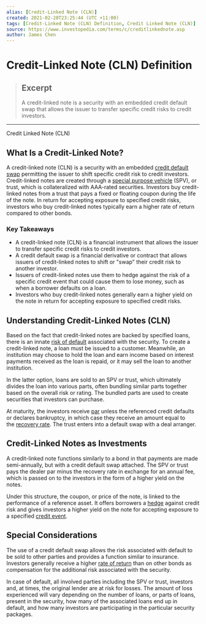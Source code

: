 ```yaml
---
alias: [Credit-Linked Note (CLN)]
created: 2021-02-28T23:25:44 (UTC +11:00)
tags: [Credit-Linked Note (CLN) Definition, Credit Linked Note (CLN)]
source: https://www.investopedia.com/terms/c/creditlinkednote.asp
author: James Chen
---
```


# Credit-Linked Note (CLN) Definition

> ## Excerpt
> A credit-linked note is a security with an embedded credit default swap that allows the issuer to transfer specific credit risks to credit investors.

---

Credit Linked Note (CLN)
## What Is a Credit-Linked Note?

A credit-linked note (CLN) is a security with an embedded [credit default swap](https://www.investopedia.com/terms/c/creditdefaultswap.asp) permitting the issuer to shift specific credit risk to credit investors. Credit-linked notes are created through a [special purpose vehicle](https://www.investopedia.com/terms/s/spv.asp) (SPV), or trust, which is collateralized with AAA-rated securities. Investors buy credit-linked notes from a trust that pays a fixed or floating coupon during the life of the note. In return for accepting exposure to specified credit risks, investors who buy credit-linked notes typically earn a higher rate of return compared to other bonds.

### Key Takeaways

-   A credit-linked note (CLN) is a financial instrument that allows the issuer to transfer specific credit risks to credit investors.
-   A credit default swap is a financial derivative or contract that allows issuers of credit-linked notes to shift or "swap" their credit risk to another investor.
-   Issuers of credit-linked notes use them to hedge against the risk of a specific credit event that could cause them to lose money, such as when a borrower defaults on a loan.
-   Investors who buy credit-linked notes generally earn a higher yield on the note in return for accepting exposure to specified credit risks.

## Understanding Credit-Linked Notes (CLN)

Based on the fact that credit-linked notes are backed by specified loans, there is an innate [risk of default](https://www.investopedia.com/terms/d/defaultrisk.asp) associated with the security. To create a credit-linked note, a loan must be issued to a customer. Meanwhile, an institution may choose to hold the loan and earn income based on interest payments received as the loan is repaid, or it may sell the loan to another institution.

In the latter option, loans are sold to an SPV or trust, which ultimately divides the loan into various parts, often bundling similar parts together based on the overall risk or rating. The bundled parts are used to create securities that investors can purchase.

At maturity, the investors receive [par](https://www.investopedia.com/terms/p/par.asp) unless the referenced credit defaults or declares bankruptcy, in which case they receive an amount equal to the [recovery rate](https://www.investopedia.com/terms/r/recovery-rate.asp). The trust enters into a default swap with a deal arranger.

## Credit-Linked Notes as Investments

A credit-linked note functions similarly to a bond in that payments are made semi-annually, but with a credit default swap attached. The SPV or trust pays the dealer par minus the recovery rate in exchange for an annual fee, which is passed on to the investors in the form of a higher yield on the notes.

Under this structure, the coupon, or price of the note, is linked to the performance of a reference asset. It offers borrowers a [hedge](https://www.investopedia.com/terms/h/hedge.asp) against credit risk and gives investors a higher yield on the note for accepting exposure to a specified [credit event](https://www.investopedia.com/terms/credit-event.asp).

## Special Considerations

The use of a credit default swap allows the risk associated with default to be sold to other parties and provides a function similar to insurance. Investors generally receive a higher [rate of return](https://www.investopedia.com/terms/r/rateofreturn.asp) than on other bonds as compensation for the additional risk associated with the security.

In case of default, all involved parties including the SPV or trust, investors and, at times, the original lender are at risk for losses. The amount of loss experienced will vary depending on the number of loans, or parts of loans, present in the security, how many of the associated loans end up in default, and how many investors are participating in the particular security packages.
